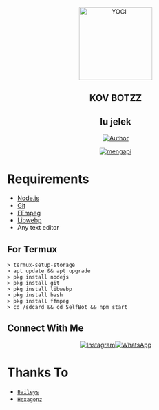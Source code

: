 <div align="center">
<img src="https://i.pinimg.com/736x/d5/93/d9/d593d9b5d4908a2c89b5a8a71eefbe4c.jpg" alt="YOGI" width="170" />

## KOV BOTZZ
## lu jelek
</div>

<p align="center">
  <a href="https://github.com/tsaqifattaqi1"><img title="Author" src="https://img.shields.io/badge/Author-tsaqifattaqi1-red.svg?style=for-the-badge&logo=github" /></a>
</p>
<p align="center">
<a href="#"><img title="mengapi" src="https://img.shields.io/static/v1?label=FREE&message=SELF_BOT&color=red"></a>
</p>

# Requirements
* [Node.js](https://nodejs.org/en/)
* [Git](https://git-scm.com/downloads)
* [FFmpeg](https://github.com/BtbN/FFmpeg-Builds/releases/download/autobuild-2020-12-08-13-03/ffmpeg-n4.3.1-26-gca55240b8c-win64-gpl-4.3.zip)
* [Libwebp](https://developers.google.com/speed/webp/download)
* Any text editor


## For Termux
```
> termux-setup-storage
> apt update && apt upgrade
> pkg install nodejs
> pkg install git 
> pkg install libwebp 
> pkg install bash
> pkg install ffmpeg
> cd /sdcard && cd SelfBot && npm start
```


## Connect With Me
<p align="center">
 <a href="https://instagram.com/kov botzz"><img alt="Instagram" src="https://img.shields.io/badge/Instagram-E4405F?style=for-the-badge&logo=instagram&logoColor=black"/></a><a href="https://wa.me/+6281391420170"><img alt="WhatsApp" src="https://img.shields.io/badge/WhatsApp-25D366?style=for-the-badge&logo=whatsapp&logoColor=black"/></a>
</p>

# Thanks To
* [`Baileys`](https://github.com/adiwajshing/Baileys)
* [`Hexagonz`](https://github.com/hexagonz)

